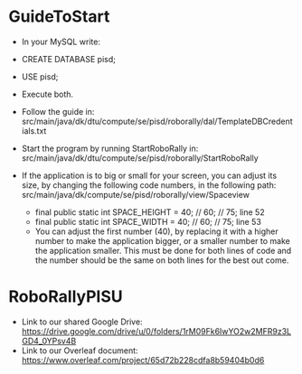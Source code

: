 # GuideToStart
- In your MySQL write: 
- CREATE DATABASE pisd;
- USE pisd;
- Execute both.


- Follow the guide in: 
src/main/java/dk/dtu/compute/se/pisd/roborally/dal/TemplateDBCredentials.txt


- Start the program by running StartRoboRally in: 
src/main/java/dk/dtu/compute/se/pisd/roborally/StartRoboRally

- If the application is to big or small for your screen, you can adjust its size, by changing the following code numbers, in the following path:
src/main/java/dk/compute/se/pisd/roborally/view/Spaceview
   - final public static int SPACE_HEIGHT = 40; // 60; // 75; line 52
   - final public static int SPACE_WIDTH = 40;  // 60; // 75; line 53
   - You can adjust the first number (40), by replacing it with a higher number to make the application bigger, or a smaller number to make the application smaller. This must be done for both lines of code and the number should be the same on both lines for the best out come.


# RoboRallyPISU
- Link to our shared Google Drive: https://drive.google.com/drive/u/0/folders/1rM09Fk6IwYO2w2MFR9z3LGD4_0YPsv4B
- Link to our Overleaf document: https://www.overleaf.com/project/65d72b228cdfa8b59404b0d6
